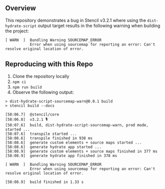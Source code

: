 ## Overview

This repository demonstrates a bug in Stencil v3.2.1 where using the
`dist-hydrate-script` output target results in the following warning
when building the project:

```
[ WARN  ]  Bundling Warning SOURCEMAP_ERROR
           Error when using sourcemap for reporting an error: Can't resolve original location of error.
```

## Reproducing with this Repo
1. Clone the repository locally
2. `npm ci`
3. `npm run build`
4. Observe the following output:
```
> dist-hydrate-script-sourcemap-warn@0.0.1 build
> stencil build --docs

[58:06.7]  @stencil/core
[58:06.8]  v3.2.1 🎙
[58:07.6]  build, dist-hydrate-script-sourcemap-warn, prod mode, started ...
[58:07.6]  transpile started ...
[58:08.6]  transpile finished in 938 ms
[58:08.6]  generate custom elements + source maps started ...
[58:08.6]  generate hydrate app started ...
[58:08.9]  generate custom elements + source maps finished in 377 ms
[58:08.9]  generate hydrate app finished in 378 ms

[ WARN  ]  Bundling Warning SOURCEMAP_ERROR
           Error when using sourcemap for reporting an error: Can't resolve original location of error.

[58:08.9]  build finished in 1.33 s
```
